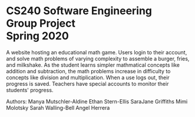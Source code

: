 # CS240 Software Engineering <br>Group Project <br>Spring 2020

A website hosting an educational math game. Users login to their account, and solve math problems of varying complexity to assemble a burger, fries, and milkshake. As the student learns simpler mathmatical concepts like addition and subtraction, the math problems increase in difficulty to concepts like division and multiplication. When a use logs out, their progress is saved. Teachers have special accounts to monitor their students' progress. 

Authors:
Manya Mutschler-Aldine
Ethan Stern-Ellis
SaraJane Griffiths
Mimi Molotsky
Sarah Walling-Bell
Angel Herrera 



